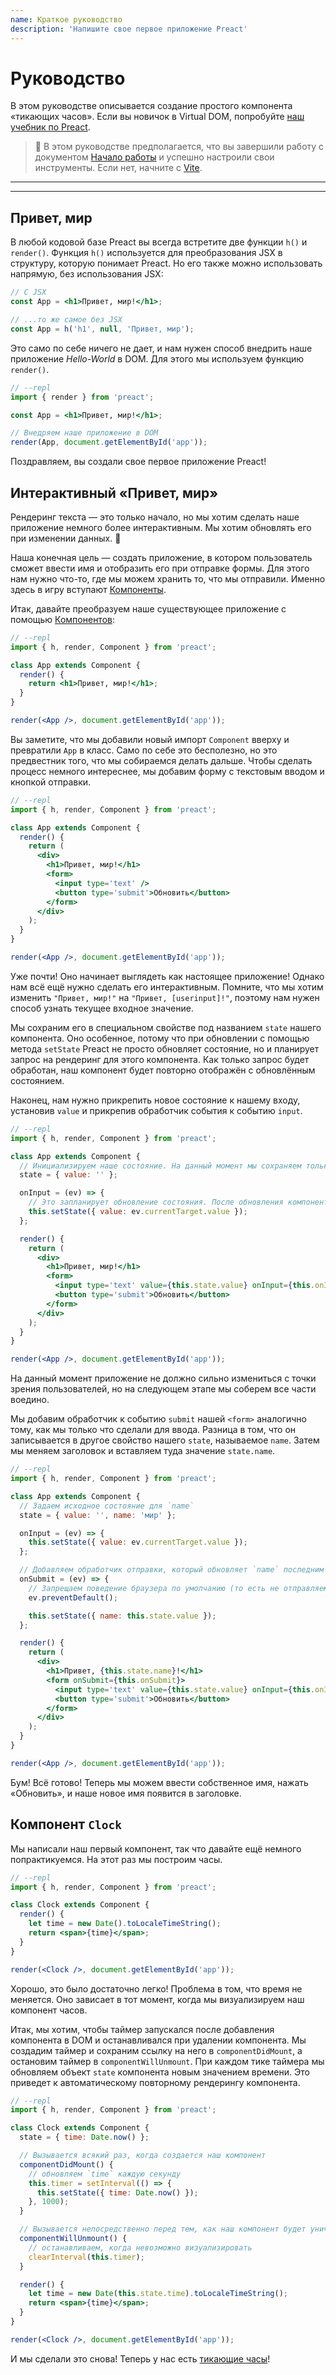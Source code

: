 ```yaml
---
name: Краткое руководство
description: 'Напишите свое первое приложение Preact'
---
```


# Руководство

В этом руководстве описывается создание простого компонента «тикающих часов». Если вы новичок в Virtual DOM, попробуйте [наш учебник по Preact](/tutorial).

> :information_desk_person: В этом руководстве предполагается, что вы завершили работу с документом [Начало работы](/guide/v10/getting-started) и успешно настроили свои инструменты. Если нет, начните с [Vite](/guide/v10/getting-started#создание-приложений-preact-на-базе-vite).

---

<div><toc></toc></div>

---

## Привет, мир

В любой кодовой базе Preact вы всегда встретите две функции `h()` и `render()`. Функция `h()` используется для преобразования JSX в структуру, которую понимает Preact. Но его также можно использовать напрямую, без использования JSX:

```jsx
// С JSX
const App = <h1>Привет, мир!</h1>;

// ...то же самое без JSX
const App = h('h1', null, 'Привет, мир');
```

Это само по себе ничего не дает, и нам нужен способ внедрить наше приложение _Hello-World_ в DOM. Для этого мы используем функцию `render()`.

```jsx
// --repl
import { render } from 'preact';

const App = <h1>Привет, мир!</h1>;

// Внедряем наше приложение в DOM
render(App, document.getElementById('app'));
```

Поздравляем, вы создали свое первое приложение Preact!

## Интерактивный «Привет, мир»

Рендеринг текста — это только начало, но мы хотим сделать наше приложение немного более интерактивным. Мы хотим обновлять его при изменении данных. :star2:

Наша конечная цель — создать приложение, в котором пользователь сможет ввести имя и отобразить его при отправке формы. Для этого нам нужно что-то, где мы можем хранить то, что мы отправили. Именно здесь в игру вступают [Компоненты](/guide/v10/components).

Итак, давайте преобразуем наше существующее приложение с помощью [Компонентов](/guide/v10/components):

```jsx
// --repl
import { h, render, Component } from 'preact';

class App extends Component {
  render() {
    return <h1>Привет, мир!</h1>;
  }
}

render(<App />, document.getElementById('app'));
```

Вы заметите, что мы добавили новый импорт `Component` вверху и превратили `App` в класс. Само по себе это бесполезно, но это предвестник того, что мы собираемся делать дальше. Чтобы сделать процесс немного интереснее, мы добавим форму с текстовым вводом и кнопкой отправки.

```jsx
// --repl
import { h, render, Component } from 'preact';

class App extends Component {
  render() {
    return (
      <div>
        <h1>Привет, мир!</h1>
        <form>
          <input type='text' />
          <button type='submit'>Обновить</button>
        </form>
      </div>
    );
  }
}

render(<App />, document.getElementById('app'));
```

Уже почти! Оно начинает выглядеть как настоящее приложение! Однако нам всё ещё нужно сделать его интерактивным. Помните, что мы хотим изменить `"Привет, мир!"` на `"Привет, [userinput]!"`, поэтому нам нужен способ узнать текущее входное значение.

Мы сохраним его в специальном свойстве под названием `state` нашего компонента. Оно особенное, потому что при обновлении с помощью метода `setState` Preact не просто обновляет состояние, но и планирует запрос на рендеринг для этого компонента. Как только запрос будет обработан, наш компонент будет повторно отображён с обновлённым состоянием.

Наконец, нам нужно прикрепить новое состояние к нашему входу, установив `value` и прикрепив обработчик события к событию `input`.

```jsx
// --repl
import { h, render, Component } from 'preact';

class App extends Component {
  // Инициализируем наше состояние. На данный момент мы сохраняем только входное значение
  state = { value: '' };

  onInput = (ev) => {
    // Это запланирует обновление состояния. После обновления компонент автоматически перерисовывается
    this.setState({ value: ev.currentTarget.value });
  };

  render() {
    return (
      <div>
        <h1>Привет, мир!</h1>
        <form>
          <input type='text' value={this.state.value} onInput={this.onInput} />
          <button type='submit'>Обновить</button>
        </form>
      </div>
    );
  }
}

render(<App />, document.getElementById('app'));
```

На данный момент приложение не должно сильно измениться с точки зрения пользователей, но на следующем этапе мы соберем все части воедино.

Мы добавим обработчик к событию `submit` нашей `<form>` аналогично тому, как мы только что сделали для ввода. Разница в том, что он записывается в другое свойство нашего `state`, называемое `name`. Затем мы меняем заголовок и вставляем туда значение `state.name`.

```jsx
// --repl
import { h, render, Component } from 'preact';

class App extends Component {
  // Задаем исходное состояние для `name`
  state = { value: '', name: 'мир' };

  onInput = (ev) => {
    this.setState({ value: ev.currentTarget.value });
  };

  // Добавляем обработчик отправки, который обновляет `name` последним входным значением.
  onSubmit = (ev) => {
    // Запрещаем поведение браузера по умолчанию (то есть не отправляем форму при нажатии кнопки)
    ev.preventDefault();

    this.setState({ name: this.state.value });
  };

  render() {
    return (
      <div>
        <h1>Привет, {this.state.name}!</h1>
        <form onSubmit={this.onSubmit}>
          <input type='text' value={this.state.value} onInput={this.onInput} />
          <button type='submit'>Обновить</button>
        </form>
      </div>
    );
  }
}

render(<App />, document.getElementById('app'));
```

Бум! Всё готово! Теперь мы можем ввести собственное имя, нажать «Обновить», и наше новое имя появится в заголовке.

## Компонент `Clock`

Мы написали наш первый компонент, так что давайте ещё немного попрактикуемся. На этот раз мы построим часы.

```jsx
// --repl
import { h, render, Component } from 'preact';

class Clock extends Component {
  render() {
    let time = new Date().toLocaleTimeString();
    return <span>{time}</span>;
  }
}

render(<Clock />, document.getElementById('app'));
```

Хорошо, это было достаточно легко! Проблема в том, что время не меняется. Оно зависает в тот момент, когда мы визуализируем наш компонент часов.

Итак, мы хотим, чтобы таймер запускался после добавления компонента в DOM и останавливался при удалении компонента. Мы создадим таймер и сохраним ссылку на него в `componentDidMount`, а остановим таймер в `componentWillUnmount`. При каждом тике таймера мы обновляем объект `state` компонента новым значением времени. Это приведет к автоматическому повторному рендерингу компонента.

```jsx
// --repl
import { h, render, Component } from 'preact';

class Clock extends Component {
  state = { time: Date.now() };

  // Вызывается всякий раз, когда создается наш компонент
  componentDidMount() {
    // обновляем `time` каждую секунду
    this.timer = setInterval(() => {
      this.setState({ time: Date.now() });
    }, 1000);
  }

  // Вызывается непосредственно перед тем, как наш компонент будет уничтожен.
  componentWillUnmount() {
    // останавливаем, когда невозможно визуализировать
    clearInterval(this.timer);
  }

  render() {
    let time = new Date(this.state.time).toLocaleTimeString();
    return <span>{time}</span>;
  }
}

render(<Clock />, document.getElementById('app'));
```

И мы сделали это снова! Теперь у нас есть [тикающие часы](http://jsfiddle.net/developit/u9m5x0L7/embedded/result,js/)!
